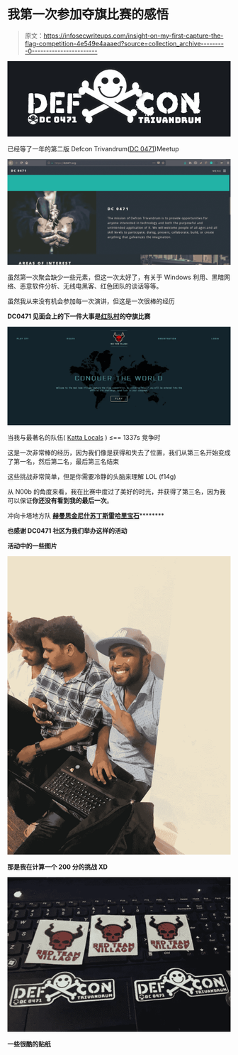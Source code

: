 # 我第一次参加夺旗比赛的感悟

> 原文：<https://infosecwriteups.com/insight-on-my-first-capture-the-flag-competition-4e549e4aaaed?source=collection_archive---------0----------------------->

![](img/01cfc3cff4ddba079a73986df1f4a98c.png)

已经等了一年的第二版 Defcon Trivandrum([DC 0471](https://dc0471.org/))Meetup

![](img/2d299cefe25b44578a7fee9dabb23220.png)

虽然第一次聚会缺少一些元素，但这一次太好了，有关于 Windows 利用、黑暗网络、恶意软件分析、无线电黑客、红色团队的谈话等等。

虽然我从来没有机会参加每一次演讲，但这是一次很棒的经历

**DC0471 见面会上的下一件大事是[红队村](https://redteamvillage.org/)的夺旗比赛**

![](img/0785ad909dfa17a16da6c177cb45dca4.png)

当我与最著名的队伍( [Katta Locals](https://www.hackthebox.eu/home/teams/profile/166) ) ≤== 1337s 竞争时

这是一次非常棒的经历，因为我们像是获得和失去了位置，我们从第三名开始变成了第一名，然后第二名，最后第三名结束

这些挑战非常简单，但是你需要冷静的头脑来理解 LOL (f14g)

从 N00b 的角度来看，我在比赛中度过了美好的时光，并获得了第三名，因为我可以保证**你还没有看到我的最后一次**。

冲向卡塔地方队 [**赫曼思**](https://www.facebook.com/hemanthjoseph1)**[**金尼什**](https://www.facebook.com/jineesh.ak1)**[**苏丁**](https://www.facebook.com/sudin.nk)**[**斯雷哈里**](https://www.facebook.com/xss.py)**[**宝石**](https://www.facebook.com/gemgrge)********

******也感谢 DC0471 社区为我们举办这样的活动******

******活动中的一些图片******

******![](img/c69d0b4d75d245afa421e36c735328b6.png)******

******那是我在计算一个 200 分的挑战 XD******

******![](img/1155e8d9fc525c9355d0b48a3e8c6a12.png)******

******一些很酷的贴纸******